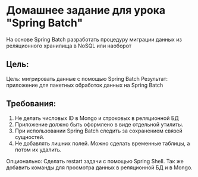 # Домашнее задание для урока "Spring Batch"

На основе Spring Batch разработать процедуру миграции данных из реляционного хранилища в NoSQL или наоборот

## Цель:
Цель: мигрировать данные с помощью Spring Batch
Результат: приложение для пакетных обработок данных на Spring Batch

## Требования:
1. Не делать числовых ID в Mongo и строковых в реляционной БД
2. Приложение должно быть оформлено в виде отдельной утилиты.
3. При использовании Spring Batch следить за сохранением связей сущностей.
4. Не добавлять лишних полей. Можно сделать временные таблицы, а потом их удалить.

Опционально: Сделать restart задачи с помощью Spring Shell. Так же добавить команды для просмотра данных в реляционной БД и в Mongo.
